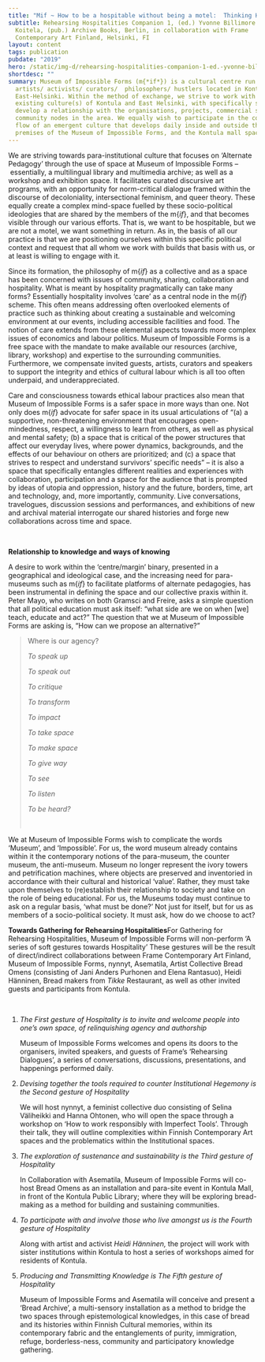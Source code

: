 ```yaml
---
title: "Mif ~ How to be a hospitable without being a motel:  Thinking Hospitalities"
subtitle: Rehearsing Hospitalities Companion 1, (ed.) Yvonne Billimore and Jussi
  Koitela, (pub.) Archive Books, Berlin, in collaboration with Frame
  Contemporary Art Finland, Helsinki, FI
layout: content
tags: publication
pubdate: "2019"
hero: /static/img-d/rehearsing-hospitalities-companion-1-ed.-yvonne-billimore-and-jussi-koitela-pub.-archive-books-berlin-in-collaboration-with-frame-contemporary-art-finland-2019.png
shortdesc: ""
summary: Museum of Impossible Forms (m{*if*}) is a cultural centre run by
  artists/ activists/ curators/  philosophers/ hustlers located in Kontula,
  East-Helsinki. Within the method of exchange, we strive to work with the
  existing culture(s) of Kontula and East Helsinki, with specifically seeking to
  develop a relationship with the organisations, projects, commercial shops, and
  community nodes in the area. We equally wish to participate in the continuous
  flow of an emergent culture that develops daily inside and outside the
  premises of the Museum of Impossible Forms, and the Kontula mall spaces.
---
```

We are striving towards para-institutional culture that focuses on ‘Alternate Pedagogy’ through the use of space at Museum of Impossible Forms – essentially, a multilingual library and multimedia archive; as well as a workshop and exhibition space. It facilitates curated discursive art programs, with an opportunity for norm-critical dialogue framed within the discourse of decoloniality, intersectional feminism, and queer theory. These equally create a complex mind-space fuelled by these socio-political ideologies that are shared by the members of the m{*if*}, and that becomes visible through our various efforts. That is, we want to be hospitable, but we are not a motel, we want something in return. As in, the basis of all our practice is that we are positioning ourselves within this specific political context and request that all whom we work with builds that basis with us, or at least is willing to engage with it. 

Since its formation, the philosophy of m{*if*} as a collective and as a space has been concerned with issues of community, sharing, collaboration and hospitality. What is meant by hospitality pragmatically can take many forms? Essentially hospitality involves ‘care’ as a central node in the m{*if*} scheme. This often means addressing often overlooked elements of practice such as thinking about creating a sustainable and welcoming environment at our events, including accessible facilities and food. The notion of care extends from these elemental aspects towards more complex issues of economics and labour politics. Museum of Impossible Forms is a free space with the mandate to make available our resources (archive, library, workshop) and expertise to the surrounding communities. Furthermore, we compensate invited guests, artists, curators and speakers to support the integrity and ethics of cultural labour which is all too often underpaid, and underappreciated.

Care and consciousness towards ethical labour practices also mean that Museum of Impossible Forms is a safer space in more ways than one. Not only does m{*if*} advocate for safer space in its usual articulations of “(a) a supportive, non-threatening environment that encourages open-mindedness, respect, a willingness to learn from others, as well as physical and mental safety; (b) a space that is critical of the power structures that affect our everyday lives, where power dynamics, backgrounds, and the effects of our behaviour on others are prioritized; and (c) a space that strives to respect and understand survivors’ specific needs” – it is also a space that specifically entangles different realities and experiences with collaboration, participation and a space for the audience that is prompted by ideas of utopia and oppression, history and the future, borders, time, art and technology, and, more importantly, community. Live conversations, travelogues, discussion sessions and performances, and exhibitions of new and archival material interrogate our shared histories and forge new collaborations across time and space.

<br/>

**Relationship to knowledge and ways of knowing**

A desire to work within the ‘centre/margin’ binary, presented in a geographical and ideological case, and the increasing need for para-museums such as m{*if*} to facilitate platforms of alternate pedagogies, has been instrumental in defining the space and our collective praxis within it. Peter Mayo, who writes on both Gramsci and Freire, asks a simple question that all political education must ask itself: “what side are we on when \[we] teach, educate and act?” The question that we at Museum of Impossible Forms are asking is, “How can we propose an alternative?”

> Where is our agency?
>
> *To speak up*
>
> *To speak out*
>
> *To critique*
>
> *To transform*
>
> *To impact*
>
> *To take space*
>
> *To make space*
>
> *To give way*
>
> *To see*
>
> *To listen*
>
> *To be heard?*
>
> *<br/>*

We at Museum of Impossible Forms wish to complicate the words ‘Museum’, and ‘Impossible’. For us, the word museum already contains within it the contemporary notions of the para-museum, the counter museum, the anti-museum. Museum no longer represent the ivory towers and petrification machines, where objects are preserved and inventoried in accordance with their cultural and historical ‘value’. Rather, they must take upon themselves to (re)establish their relationship to society and take on the role of being educational. For us, the Museums today must continue to ask on a regular basis, ‘what must be done?’ Not just for itself, but for us as members of a socio-political society. It must ask, how do we choose to act?

**Towards Gathering for Rehearsing Hospitalities**For Gathering for Rehearsing Hospitalities, Museum of Impossible Forms will non-perform ‘A series of soft gestures towards Hospitality’ These gestures will be the result of direct/indirect collaborations between Frame Contemporary Art Finland, Museum of Impossible Forms, nynnyt, Asematila, Artist Collective Bread Omens (consisting of Jani Anders Purhonen and Elena Rantasuo), Heidi Hänninen, Bread makers from *Tikke* Restaurant, as well as other invited guests and participants from Kontula.

<br/>

1. *The First gesture of Hospitality is to invite and welcome people into one’s own space, of relinquishing agency and authorship*

   Museum of Impossible Forms welcomes and opens its doors to the organisers, invited speakers, and guests of Frame’s ‘Rehearsing Dialogues’, a series of conversations, discussions, presentations, and happenings performed daily.
2. *Devising together the tools required to counter Institutional Hegemony is the Second gesture of Hospitality*

   We will host nynnyt, a feminist collective duo consisting of Selina Väliheikki and Hanna Ohtonen, who will open the space through a workshop on ‘How to work responsibly with Imperfect Tools’. Through their talk, they will outline complexities within Finnish Contemporary Art spaces and the problematics within the Institutional spaces.
3. *The exploration of sustenance and sustainability is the Third gesture of Hospitality*

   In Collaboration with Asematila, Museum of Impossible Forms will co-host Bread Omens as an installation and para-site event in Kontula Mall, in front of the Kontula Public Library; where they will be exploring bread-making as a method for building and sustaining communities.
4. *To participate with and involve those who live amongst us is the Fourth gesture of Hospitality*

   Along with artist and activist *Heidi Hänninen,* the project will work with sister institutions within Kontula to host a series of workshops aimed for residents of Kontula.
5. *Producing and Transmitting Knowledge is The Fifth gesture of Hospitality*

   Museum of Impossible Forms and Asematila will conceive and present a ‘Bread Archive’, a multi-sensory installation as a method to bridge the two spaces through epistemological knowledges, in this case of bread and its histories within Finnish Cultural memories, within its contemporary fabric and the entanglements of purity, immigration, refuge, borderless-ness, community and participatory knowledge gathering.